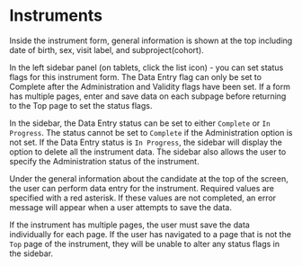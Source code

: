# Instruments

Inside the instrument form, general information is shown at the top including date of birth, sex, visit label, and subproject(cohort).

In the left sidebar panel (on tablets, click the list icon) - you can set status flags for this instrument form.  The Data Entry flag can only be set to Complete after the Administration and Validity flags have been set. 
If a form has multiple pages, enter and save data on each subpage before returning to the Top page to set the status flags. 

In the sidebar, the Data Entry status can be set to either `Complete` or `In Progress`. The status cannot be set to `Complete` if the Administration option is not set. If the Data Entry status is `In Progress`, the sidebar will display the option to delete all the instrument data. The sidebar also allows the user to specify the Administration status of the instrument. 

Under the general information about the candidate at the top of the screen, the user can perform data entry for the instrument. Required values are specified with a red asterisk. If these values are not completed, an error message will appear when a user attempts to save the data. 

If the instrument has multiple pages, the user must save the data individually for each page. If the user has navigated to a page that is not the `Top` page of the instrument, they will be unable to alter any status flags in the sidebar. 
